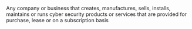 Any company or business that creates, manufactures, sells, installs, maintains or runs cyber security products or services that are provided for purchase, lease or on a subscription basis